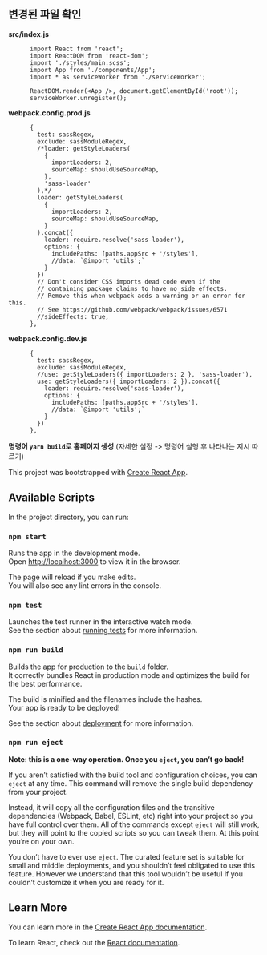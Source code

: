 ## 변경된 파일 확인

**src/index.js**

          import React from 'react';
          import ReactDOM from 'react-dom';
          import './styles/main.scss';
          import App from './components/App';
          import * as serviceWorker from './serviceWorker';
          
          ReactDOM.render(<App />, document.getElementById('root'));
          serviceWorker.unregister();

**webpack.config.prod.js**

          {  
            test: sassRegex,
            exclude: sassModuleRegex,
            /*loader: getStyleLoaders(
              {
                importLoaders: 2,
                sourceMap: shouldUseSourceMap,
              },
              'sass-loader'
            ),*/
            loader: getStyleLoaders(
              {
                importLoaders: 2,
                sourceMap: shouldUseSourceMap,
              }
            ).concat({
              loader: require.resolve('sass-loader'),
              options: {
                includePaths: [paths.appSrc + '/styles'],
                //data: `@import 'utils';`
              }
            })
            // Don't consider CSS imports dead code even if the
            // containing package claims to have no side effects.
            // Remove this when webpack adds a warning or an error for this.
            // See https://github.com/webpack/webpack/issues/6571
            //sideEffects: true,
          },

**webpack.config.dev.js**

          {  
            test: sassRegex,
            exclude: sassModuleRegex,
            //use: getStyleLoaders({ importLoaders: 2 }, 'sass-loader'),
            use: getStyleLoaders({ importLoaders: 2 }).concat({
              loader: require.resolve('sass-loader'),
              options: {
                includePaths: [paths.appSrc + '/styles'],
                //data: `@import 'utils';`
              }
            })
          },

**명령어 `yarn build`로 홈페이지 생성** (자세한 설정 -> 명령어 실행 후 나타나는 지시 따르기) 

This project was bootstrapped with [Create React App](https://github.com/facebook/create-react-app).

## Available Scripts

In the project directory, you can run:

### `npm start`

Runs the app in the development mode.<br>
Open [http://localhost:3000](http://localhost:3000) to view it in the browser.

The page will reload if you make edits.<br>
You will also see any lint errors in the console.

### `npm test`

Launches the test runner in the interactive watch mode.<br>
See the section about [running tests](https://facebook.github.io/create-react-app/docs/running-tests) for more information.

### `npm run build`

Builds the app for production to the `build` folder.<br>
It correctly bundles React in production mode and optimizes the build for the best performance.

The build is minified and the filenames include the hashes.<br>
Your app is ready to be deployed!

See the section about [deployment](https://facebook.github.io/create-react-app/docs/deployment) for more information.

### `npm run eject`

**Note: this is a one-way operation. Once you `eject`, you can’t go back!**

If you aren’t satisfied with the build tool and configuration choices, you can `eject` at any time. This command will remove the single build dependency from your project.

Instead, it will copy all the configuration files and the transitive dependencies (Webpack, Babel, ESLint, etc) right into your project so you have full control over them. All of the commands except `eject` will still work, but they will point to the copied scripts so you can tweak them. At this point you’re on your own.

You don’t have to ever use `eject`. The curated feature set is suitable for small and middle deployments, and you shouldn’t feel obligated to use this feature. However we understand that this tool wouldn’t be useful if you couldn’t customize it when you are ready for it.

## Learn More

You can learn more in the [Create React App documentation](https://facebook.github.io/create-react-app/docs/getting-started).

To learn React, check out the [React documentation](https://reactjs.org/).

